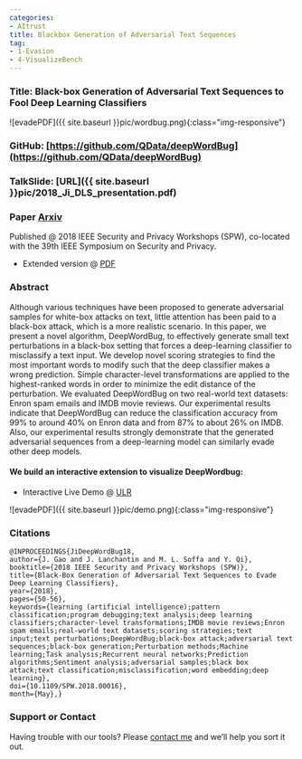 ```yaml
---
categories:
- AItrust
title: Blackbox Generation of Adversarial Text Sequences 
tag:
- 1-Evasion
- 4-VisualizeBench
---
```


<a name="wordbug"></a>

### Title: Black-box Generation of Adversarial Text Sequences to Fool Deep Learning Classifiers

![evadePDF]({{ site.baseurl }}pic/wordbug.png){:class="img-responsive"}


### GitHub: [https://github.com/QData/deepWordBug](https://github.com/QData/deepWordBug)

### TalkSlide: [URL]({{ site.baseurl }}pic/2018_Ji_DLS_presentation.pdf)

### Paper [Arxiv](https://arxiv.org/abs/1801.04354)
 Published @ 2018 IEEE Security and Privacy Workshops (SPW), 
co-located with the 39th IEEE Symposium on Security and Privacy. 

+ Extended version @ [PDF](https://github.com/QData/deepWordBug/blob/master/about/Ji2017_EvadeNLP-extended.pdf)


### Abstract
Although various techniques have been proposed to generate adversarial samples for white-box attacks on text, little attention has been paid to a black-box attack, which is a more realistic scenario. In this paper, we present a novel algorithm, DeepWordBug, to effectively generate small text perturbations in a black-box setting that forces a deep-learning classifier to misclassify a text input. We develop novel scoring strategies to find the most important words to modify such that the deep classifier makes a wrong prediction. Simple character-level transformations are applied to the highest-ranked words in order to minimize the edit distance of the perturbation. We evaluated DeepWordBug on two real-world text datasets: Enron spam emails and IMDB movie reviews. Our experimental results indicate that DeepWordBug can reduce the classification accuracy from 99% to around 40% on Enron data and from 87% to about 26% on IMDB. Also, our experimental results strongly demonstrate that the generated adversarial sequences from a deep-learning model can similarly evade other deep models. 

#### We build an interactive extension to visualize DeepWordbug:  

- Interactive Live Demo @  [ULR](http://adv-text-flask-env.cygeeu97fg.us-east-1.elasticbeanstalk.com/dwb)

![evadePDF]({{ site.baseurl }}pic/demo.png){:class="img-responsive"}



### Citations

```
@INPROCEEDINGS{JiDeepWordBug18, 
author={J. Gao and J. Lanchantin and M. L. Soffa and Y. Qi}, 
booktitle={2018 IEEE Security and Privacy Workshops (SPW)}, 
title={Black-Box Generation of Adversarial Text Sequences to Evade Deep Learning Classifiers}, 
year={2018}, 
pages={50-56}, 
keywords={learning (artificial intelligence);pattern classification;program debugging;text analysis;deep learning classifiers;character-level transformations;IMDB movie reviews;Enron spam emails;real-world text datasets;scoring strategies;text input;text perturbations;DeepWordBug;black-box attack;adversarial text sequences;black-box generation;Perturbation methods;Machine learning;Task analysis;Recurrent neural networks;Prediction algorithms;Sentiment analysis;adversarial samples;black box attack;text classification;misclassification;word embedding;deep learning}, 
doi={10.1109/SPW.2018.00016}, 
month={May},}
```


### Support or Contact


Having trouble with our tools? Please [contact me](mailto:yq2h@virginia.edu) and we’ll help you sort it out.
